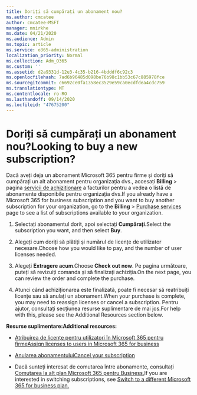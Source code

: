 ```yaml
---
title: Doriți să cumpărați un abonament nou?
ms.author: cmcatee
author: cmcatee-MSFT
manager: mnirkhe
ms.date: 04/21/2020
ms.audience: Admin
ms.topic: article
ms.service: o365-administration
localization_priority: Normal
ms.collection: Adm_O365
ms.custom: ''
ms.assetid: d2a9331d-12e3-4c35-b216-4bdddf6c92c3
ms.openlocfilehash: 7ad6b96485d098be76b98c1bb53c67c885978fce
ms.sourcegitcommit: c6692ce0fa1358ec3529e59ca0ecdfdea4cdc759
ms.translationtype: MT
ms.contentlocale: ro-RO
ms.lasthandoff: 09/14/2020
ms.locfileid: "47675200"
---
```

# <a name="looking-to-buy-a-new-subscription"></a><span data-ttu-id="05a69-102">Doriți să cumpărați un abonament nou?</span><span class="sxs-lookup"><span data-stu-id="05a69-102">Looking to buy a new subscription?</span></span>

<span data-ttu-id="05a69-103">Dacă aveți deja un abonament Microsoft 365 pentru firme și doriți să cumpărați un alt abonament pentru organizația dvs., accesați **Billing** \> pagina [servicii de achiziționare](https://go.microsoft.com/fwlink/p/?linkid=868433) a facturilor pentru a vedea o listă de abonamente disponibile pentru organizația dvs.</span><span class="sxs-lookup"><span data-stu-id="05a69-103">If you already have a Microsoft 365 for business subscription and you want to buy another subscription for your organization, go to the **Billing** \> [Purchase services](https://go.microsoft.com/fwlink/p/?linkid=868433) page to see a list of subscriptions available to your organization.</span></span>
 
1. <span data-ttu-id="05a69-104">Selectați abonamentul dorit, apoi selectați **Cumpărați**.</span><span class="sxs-lookup"><span data-stu-id="05a69-104">Select the subscription you want, and then select **Buy**.</span></span>

2. <span data-ttu-id="05a69-105">Alegeți cum doriți să plătiți și numărul de licențe de utilizator necesare.</span><span class="sxs-lookup"><span data-stu-id="05a69-105">Choose how you would like to pay, and the number of user licenses needed.</span></span>

3. <span data-ttu-id="05a69-106">Alegeți **Extragere acum**.</span><span class="sxs-lookup"><span data-stu-id="05a69-106">Choose **Check out now**.</span></span> <span data-ttu-id="05a69-107">Pe pagina următoare, puteți să revizuiți comanda și să finalizați achiziția.</span><span class="sxs-lookup"><span data-stu-id="05a69-107">On the next page, you can review the order and complete the purchase.</span></span>

4. <span data-ttu-id="05a69-108">Atunci când achiziționarea este finalizată, poate fi necesar să reatribuiți licențe sau să anulați un abonament.</span><span class="sxs-lookup"><span data-stu-id="05a69-108">When your purchase is complete, you may need to reassign licenses or cancel a subscription.</span></span> <span data-ttu-id="05a69-109">Pentru ajutor, consultați secțiunea resurse suplimentare de mai jos.</span><span class="sxs-lookup"><span data-stu-id="05a69-109">For help with this, please see the Additional Resources section below.</span></span>

 <span data-ttu-id="05a69-110">**Resurse suplimentare:**</span><span class="sxs-lookup"><span data-stu-id="05a69-110">**Additional resources:**</span></span>
  
- [<span data-ttu-id="05a69-111">Atribuirea de licențe pentru utilizatori în Microsoft 365 pentru firme</span><span class="sxs-lookup"><span data-stu-id="05a69-111">Assign licenses to users in Microsoft 365 for business</span></span>](https://docs.microsoft.com/microsoft-365/admin/add-users/add-users)
    
- [<span data-ttu-id="05a69-112">Anularea abonamentului</span><span class="sxs-lookup"><span data-stu-id="05a69-112">Cancel your subscription</span></span>](https://docs.microsoft.com/microsoft-365/commerce/subscriptions/cancel-your-subscription)
    
- <span data-ttu-id="05a69-113">Dacă sunteți interesat de comutarea între abonamente, consultați [Comutarea la alt plan Microsoft 365 pentru Business.](https://docs.microsoft.com/microsoft-365/commerce/subscriptions/switch-to-a-different-plan)</span><span class="sxs-lookup"><span data-stu-id="05a69-113">If you are interested in switching subscriptions, see [Switch to a different Microsoft 365 for business plan.](https://docs.microsoft.com/microsoft-365/commerce/subscriptions/switch-to-a-different-plan)</span></span>